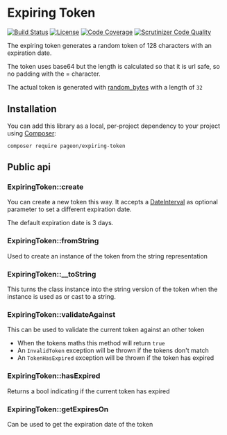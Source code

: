# Expiring Token

[![Build Status](https://travis-ci.org/Pageon/ExpiringToken.svg?branch=master)](https://travis-ci.org/Pageon/ExpiringToken)
[![License](https://poser.pugx.org/pageon/expiring-token/license.svg)](https://packagist.org/packages/pageon/expiring-token)
[![Code Coverage](https://scrutinizer-ci.com/g/Pageon/ExpiringToken/badges/coverage.png?b=master)](https://scrutinizer-ci.com/g/Pageon/ExpiringToken/?branch=master)
[![Scrutinizer Code Quality](https://scrutinizer-ci.com/g/Pageon/ExpiringToken/badges/quality-score.png?b=master)](https://scrutinizer-ci.com/g/Pageon/ExpiringToken/?branch=master)

The expiring token generates a random token of 128 characters with an expiration date.

The token uses base64 but the length is calculated so that it is url safe, so no padding with the = character.

The actual token is generated with [random_bytes](http://php.net/manual/en/function.random-bytes.php) with a length of `32`

## Installation

You can add this library as a local, per-project dependency to your project using [Composer](https://getcomposer.org/):

    composer require pageon/expiring-token

## Public api

### ExpiringToken::create

You can create a new token this way. It accepts a [DateInterval](http://php.net/manual/en/class.dateinterval.php) as optional parameter to set a different expiration date.
 
The default expiration date is 3 days.

### ExpiringToken::fromString

Used to create an instance of the token from the string representation

### ExpiringToken::__toString

This turns the class instance into the string version of the token when the instance is used as or cast to a string.

### ExpiringToken::validateAgainst

This can be used to validate the current token against an other token
 
* When the tokens maths this method will return `true`
* An `InvalidToken` exception will be thrown if the tokens don't match
* An `TokenHasExpired` exception will be thrown if the token has expired

### ExpiringToken::hasExpired

Returns a bool indicating if the current token has expired

### ExpiringToken::getExpiresOn

Can be used to get the expiration date of the token
